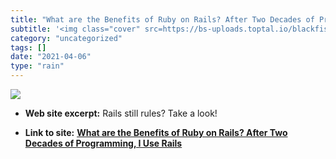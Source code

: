 ```yaml
---
title: "What are the Benefits of Ruby on Rails? After Two Decades of Programming, I Use Rails"
subtitle: '<img class="cover" src=https://bs-uploads.toptal.io/blackfish-uploads/blog/post/seo/og_image_file/og...'
category: "uncategorized"
tags: []
date: "2021-04-06"
type: "rain"
---
```

<img class="cover" src=https://bs-uploads.toptal.io/blackfish-uploads/blog/post/seo/og_image_file/og_image/16954/default-social-8-96d057f8e815a2ed90ed7e8808a2c7e3.png>



* **Web site excerpt:** Rails still rules? Take a look!

* **Link to site:** **[What are the Benefits of Ruby on Rails? After Two Decades of Programming, I Use Rails](https://www.toptal.com/ruby-on-rails/after-two-decades-of-programming-i-use-rails)**